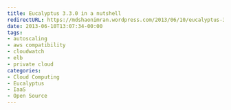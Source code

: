 ```yaml
---
title: Eucalyptus 3.3.0 in a nutshell
redirectURL: https://mdshaonimran.wordpress.com/2013/06/10/eucalyptus-3-3-0-in-a-nutshell/
date: 2013-06-10T13:07:34-00:00
tags:
- autoscaling
- aws compatibility
- cloudwatch
- elb
- private cloud
categories:
- Cloud Computing
- Eucalyptus
- IaaS
- Open Source
---
```

